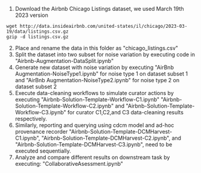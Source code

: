 1. Download the Airbnb Chicago Listings dataset, we used March 19th 2023 version
```
wget http://data.insideairbnb.com/united-states/il/chicago/2023-03-19/data/listings.csv.gz
gzip -d listings.csv.gz
```
2. Place and rename the data in this folder as "chicago_listings.csv"
3. Split the dataset into two subset for noise variation by executing code in "Airbnb-Augmentation-DataSplit.ipynb"
4. Generate new dataset with noise variation by executing "AirBnb Augmentation-NoiseType1.ipynb" for noise type 1 on dataset subset 1 and "AirBnb Augmentation-NoiseType2.ipynb" for noise type 2 on dataset subset 2
5. Execute data-cleaning workflows to simulate curator actions by executing "Airbnb-Solution-Template-Workflow-C1.ipynb" "Airbnb-Solution-Template-Workflow-C2.ipynb" and "Airbnb-Solution-Template-Workflow-C3.ipynb" for curator C1,C2,and C3 data-cleaning results respectively.
6. Similarly, reporting and querying using cdcm model and ad-hoc provenance recorder "Airbnb-Solution-Template-DCMHarvest-C1.ipynb", "Airbnb-Solution-Template-DCMHarvest-C2.ipynb", and "Airbnb-Solution-Template-DCMHarvest-C3.ipynb", need to be executed sequentially.
7. Analyze and compare different results on downstream task by executing: "CollaborativeAsessment.ipynb"
